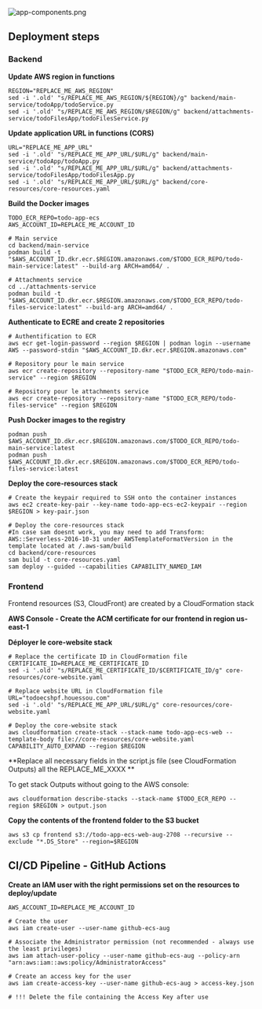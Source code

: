 ![app-components.png](https://cdn.hashnode.com/res/hashnode/image/upload/v1631737544541/-loHqk0vX.png)

## Deployment steps

### Backend

**Update AWS region in functions**

```
REGION="REPLACE_ME_AWS_REGION"
sed -i '.old' "s/REPLACE_ME_AWS_REGION/${REGION}/g" backend/main-service/todoApp/todoService.py
sed -i '.old' "s/REPLACE_ME_AWS_REGION/$REGION/g" backend/attachments-service/todoFilesApp/todoFilesService.py

```

**Update application URL in functions (CORS)**

```
URL="REPLACE_ME_APP_URL"
sed -i '.old' "s/REPLACE_ME_APP_URL/$URL/g" backend/main-service/todoApp/todoApp.py
sed -i '.old' "s/REPLACE_ME_APP_URL/$URL/g" backend/attachments-service/todoFilesApp/todoFilesApp.py
sed -i '.old' "s/REPLACE_ME_APP_URL/$URL/g" backend/core-resources/core-resources.yaml

```

**Build the Docker images**

```
TODO_ECR_REPO=todo-app-ecs
AWS_ACCOUNT_ID=REPLACE_ME_ACCOUNT_ID

# Main service
cd backend/main-service
podman build -t "$AWS_ACCOUNT_ID.dkr.ecr.$REGION.amazonaws.com/$TODO_ECR_REPO/todo-main-service:latest" --build-arg ARCH=amd64/ .

# Attachments service
cd ../attachments-service
podman build -t "$AWS_ACCOUNT_ID.dkr.ecr.$REGION.amazonaws.com/$TODO_ECR_REPO/todo-files-service:latest" --build-arg ARCH=amd64/ .

```

**Authenticate to ECRE and create 2 repositories**

```
# Authentification to ECR
aws ecr get-login-password --region $REGION | podman login --username AWS --password-stdin "$AWS_ACCOUNT_ID.dkr.ecr.$REGION.amazonaws.com"

# Repository pour le main service
aws ecr create-repository --repository-name "$TODO_ECR_REPO/todo-main-service" --region $REGION

# Repository pour le attachments service
aws ecr create-repository --repository-name "$TODO_ECR_REPO/todo-files-service" --region $REGION

```

**Push Docker images to the registry**

```
podman push $AWS_ACCOUNT_ID.dkr.ecr.$REGION.amazonaws.com/$TODO_ECR_REPO/todo-main-service:latest
podman push $AWS_ACCOUNT_ID.dkr.ecr.$REGION.amazonaws.com/$TODO_ECR_REPO/todo-files-service:latest

```

**Deploy the core-resources stack**

```
# Create the keypair required to SSH onto the container instances
aws ec2 create-key-pair --key-name todo-app-ecs-ec2-keypair --region $REGION > key-pair.json

# Deploy the core-resources stack
#In case sam doesnt work, you may need to add Transform: AWS::Serverless-2016-10-31 under AWSTemplateFormatVersion in the template located at /.aws-sam/build
cd backend/core-resources
sam build -t core-resources.yaml 
sam deploy --guided --capabilities CAPABILITY_NAMED_IAM

```

### Frontend

Frontend resources (S3, CloudFront) are created by a CloudFormation stack

**AWS Console - Create the ACM certificate for our frontend in region us-east-1**

**Déployer le core-website stack**

```
# Replace the certificate ID in CloudFormation file
CERTIFICATE_ID=REPLACE_ME_CERTIFICATE_ID
sed -i '.old' "s/REPLACE_ME_CERTIFICATE_ID/$CERTIFICATE_ID/g" core-resources/core-website.yaml

# Replace website URL in CloudFormation file
URL="todoecshpf.houessou.com"
sed -i '.old' "s/REPLACE_ME_APP_URL/$URL/g" core-resources/core-website.yaml

# Deploy the core-website stack
aws cloudformation create-stack --stack-name todo-app-ecs-web --template-body file://core-resources/core-website.yaml CAPABILITY_AUTO_EXPAND --region $REGION

```

**Replace all necessary fields in the script.js file (see CloudFormation Outputs)  all the REPLACE_ME_XXXX ** 

To get stack Outputs without going to the AWS console:

```
aws cloudformation describe-stacks --stack-name $TODO_ECR_REPO --region $REGION > output.json

```

**Copy the contents of the frontend folder to the S3 bucket**

```
aws s3 cp frontend s3://todo-app-ecs-web-aug-2708 --recursive --exclude "*.DS_Store" --region=$REGION

```

## CI/CD Pipeline - GitHub Actions

**Create an IAM user with the right permissions set on the resources to deploy/update**

```
AWS_ACCOUNT_ID=REPLACE_ME_ACCOUNT_ID

# Create the user
aws iam create-user --user-name github-ecs-aug

# Associate the Administrator permission (not recommended - always use the least privileges)
aws iam attach-user-policy --user-name github-ecs-aug --policy-arn "arn:aws:iam::aws:policy/AdministratorAccess"

# Create an access key for the user
aws iam create-access-key --user-name github-ecs-aug > access-key.json

# !!! Delete the file containing the Access Key after use

```
